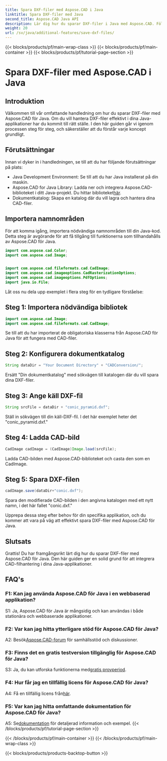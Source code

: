 ```yaml
---
title: Spara DXF-filer med Aspose.CAD i Java
linktitle: Spara DXF-filer med Java
second_title: Aspose.CAD Java API
description: Lär dig hur du sparar DXF-filer i Java med Aspose.CAD. Följ vår steg-för-steg-guide för effektiv CAD-filhantering.
weight: 20
url: /sv/java/additional-features/save-dxf-files/
---
```


{{< blocks/products/pf/main-wrap-class >}}
{{< blocks/products/pf/main-container >}}
{{< blocks/products/pf/tutorial-page-section >}}

# Spara DXF-filer med Aspose.CAD i Java

## Introduktion

Välkommen till vår omfattande handledning om hur du sparar DXF-filer med Aspose.CAD för Java. Om du vill hantera DXF-filer effektivt i dina Java-applikationer har du kommit till rätt ställe. I den här guiden går vi igenom processen steg för steg, och säkerställer att du förstår varje koncept grundligt.

## Förutsättningar

Innan vi dyker in i handledningen, se till att du har följande förutsättningar på plats:

- Java Development Environment: Se till att du har Java installerat på din maskin.
-  Aspose.CAD for Java Library: Ladda ner och integrera Aspose.CAD-biblioteket i ditt Java-projekt. Du hittar biblioteket[här](https://releases.aspose.com/cad/java/).
- Dokumentkatalog: Skapa en katalog där du vill lagra och hantera dina CAD-filer.

## Importera namnområden

För att komma igång, importera nödvändiga namnområden till din Java-kod. Detta steg är avgörande för att få tillgång till funktionerna som tillhandahålls av Aspose.CAD för Java.

```java
import com.aspose.cad.Color;
import com.aspose.cad.Image;


import com.aspose.cad.fileformats.cad.CadImage;
import com.aspose.cad.imageoptions.CadRasterizationOptions;
import com.aspose.cad.imageoptions.PdfOptions;
import java.io.File;
```

Låt oss nu dela upp exemplet i flera steg för en tydligare förståelse:

## Steg 1: Importera nödvändiga bibliotek

```java
import com.aspose.cad.Image;
import com.aspose.cad.fileformats.cad.CadImage;
```

Se till att du har importerat de obligatoriska klasserna från Aspose.CAD för Java för att fungera med CAD-filer.

## Steg 2: Konfigurera dokumentkatalog

```java
String dataDir = "Your Document Directory" + "CADConversion/";
```

Ersätt "Din dokumentkatalog" med sökvägen till katalogen där du vill spara dina DXF-filer.

## Steg 3: Ange käll DXF-fil

```java
String srcFile = dataDir + "conic_pyramid.dxf";
```

Ställ in sökvägen till din käll-DXF-fil. I det här exemplet heter det "conic_pyramid.dxf."

## Steg 4: Ladda CAD-bild

```java
CadImage cadImage = (CadImage)Image.load(srcFile);
```

Ladda CAD-bilden med Aspose.CAD-biblioteket och casta den som en CadImage.

## Steg 5: Spara DXF-filen

```java
cadImage.save(dataDir+"conic.dxf");
```

Spara den modifierade CAD-bilden i den angivna katalogen med ett nytt namn, i det här fallet "conic.dxf."

Upprepa dessa steg efter behov för din specifika applikation, och du kommer att vara på väg att effektivt spara DXF-filer med Aspose.CAD för Java.

## Slutsats

Grattis! Du har framgångsrikt lärt dig hur du sparar DXF-filer med Aspose.CAD för Java. Den här guiden ger en solid grund för att integrera CAD-filhantering i dina Java-applikationer.

## FAQ's

### F1: Kan jag använda Aspose.CAD för Java i en webbaserad applikation?

S1: Ja, Aspose.CAD för Java är mångsidig och kan användas i både stationära och webbaserade applikationer.

### F2: Var kan jag hitta ytterligare stöd för Aspose.CAD för Java?

 A2: Besök[Aspose.CAD-forum](https://forum.aspose.com/c/cad/19) för samhällsstöd och diskussioner.

### F3: Finns det en gratis testversion tillgänglig för Aspose.CAD för Java?

 S3: Ja, du kan utforska funktionerna med[gratis provperiod](https://releases.aspose.com/).

### F4: Hur får jag en tillfällig licens för Aspose.CAD för Java?

 A4: Få en tillfällig licens från[här](https://purchase.aspose.com/temporary-license/).

### F5: Var kan jag hitta omfattande dokumentation för Aspose.CAD för Java?

 A5: Se[dokumentation](https://reference.aspose.com/cad/java/) för detaljerad information och exempel.
{{< /blocks/products/pf/tutorial-page-section >}}

{{< /blocks/products/pf/main-container >}}
{{< /blocks/products/pf/main-wrap-class >}}

{{< blocks/products/products-backtop-button >}}
